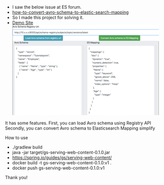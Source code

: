 * I saw the below issue at ES forum.
* [how-to-convert-avro-schema-to-elastic-search-mapping](https://discuss.elastic.co/t/how-to-convert-avro-schema-to-elastic-search-mapping/114749)
* So I made this project for solving it.
* [Demo Site](http://happyprg.com/es-mapping)
![Demo Image](readme.png?raw=true "Demo Image")

It has some features.
First, you can load Avro schema using Registry API
Secondly, you can convert Avro schema to Elasticsearch Mapping simplify

How to use
* ./gradlew build
* java -jar target/gs-serving-web-content-0.1.0.jar
* https://spring.io/guides/gs/serving-web-content/
* docker build -t gs-serving-web-content-0.1.0:v1 .
* docker push gs-serving-web-content-0.1.0:v1


Thank you!
